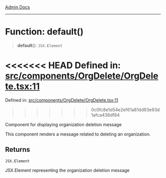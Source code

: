 [Admin Docs](/)

***

# Function: default()

> **default**(): `JSX.Element`

<<<<<<< HEAD
Defined in: [src/components/OrgDelete/OrgDelete.tsx:11](https://github.com/abhassen44/talawa-admin/blob/285f7384c3d26b5028a286d84f89b85120d130a2/src/components/OrgDelete/OrgDelete.tsx#L11)
=======
Defined in: [src/components/OrgDelete/OrgDelete.tsx:11](https://github.com/PalisadoesFoundation/talawa-admin/blob/main/src/components/OrgDelete/OrgDelete.tsx#L11)
>>>>>>> 0c0fc8e1d54e2ef61a81dd93e93d1afca438df84

Component for displaying organization deletion message

This component renders a message related to deleting an organization.

## Returns

`JSX.Element`

JSX.Element representing the organization deletion message
